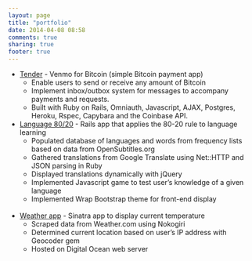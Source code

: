 ```yaml
---
layout: page
title: "portfolio"
date: 2014-04-08 08:58
comments: true
sharing: true
footer: true
---
```

<ul>
  <li><a href="http://www.tendermessenger.com/">Tender</a> - Venmo for Bitcoin (simple Bitcoin payment app)
    <ul>
      <li>Enable users to send or receive any amount of Bitcoin</li>
      <li>Implement inbox/outbox system for messages to accompany payments and requests.</li>
      <li>Built with Ruby on Rails, Omniauth, Javascript, AJAX, Postgres, Heroku, Rspec, Capybara and the Coinbase API.</li>
    </ul>
  </li>

  <li><a href="http://language-80-20.herokuapp.com">Language 80/20</a> - Rails app that applies the 80-20 rule to language learning
    <ul>
      <li>Populated database of languages and words from frequency lists based on data from OpenSubtitles.org</li>
      <li>Gathered translations from Google Translate using Net::HTTP and JSON parsing in Ruby</li>
      <li>Displayed translations dynamically with jQuery</li>
      <li>Implemented Javascript game to test user’s knowledge of a given language</li>
      <li>Implemented Wrap Bootstrap theme for front-end display</li>
    </ul>
  </li>
  <br>
  <li><a href="107.170.26.201">Weather app</a> - Sinatra app to display current temperature
    <ul>
      <li>Scraped data from Weather.com using Nokogiri</li>
      <li>Determined current location based on user’s IP address  with Geocoder gem</li>
      <li>Hosted on Digital Ocean web server</li>
    </ul>
  </li>
</ul>